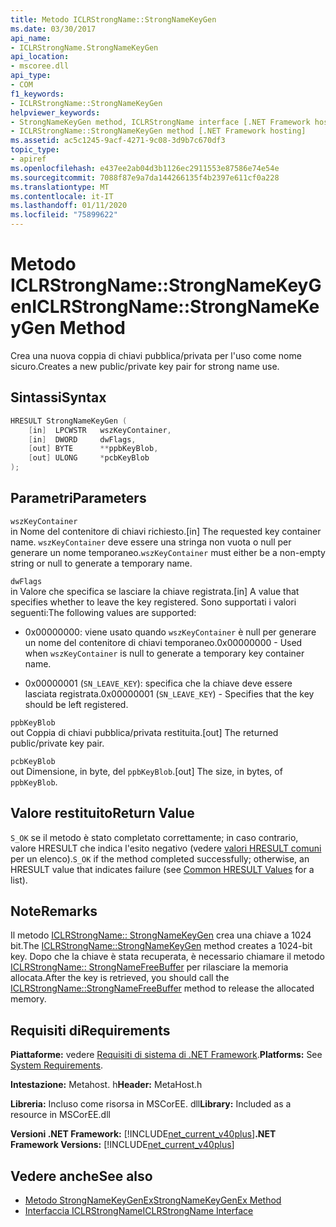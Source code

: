 ```yaml
---
title: Metodo ICLRStrongName::StrongNameKeyGen
ms.date: 03/30/2017
api_name:
- ICLRStrongName.StrongNameKeyGen
api_location:
- mscoree.dll
api_type:
- COM
f1_keywords:
- ICLRStrongName::StrongNameKeyGen
helpviewer_keywords:
- StrongNameKeyGen method, ICLRStrongName interface [.NET Framework hosting]
- ICLRStrongName::StrongNameKeyGen method [.NET Framework hosting]
ms.assetid: ac5c1245-9acf-4271-9c08-3d9b7c670df3
topic_type:
- apiref
ms.openlocfilehash: e437ee2ab04d3b1126ec2911553e87586e74e54e
ms.sourcegitcommit: 7088f87e9a7da144266135f4b2397e611cf0a228
ms.translationtype: MT
ms.contentlocale: it-IT
ms.lasthandoff: 01/11/2020
ms.locfileid: "75899622"
---
```

# <a name="iclrstrongnamestrongnamekeygen-method"></a><span data-ttu-id="54b20-102">Metodo ICLRStrongName::StrongNameKeyGen</span><span class="sxs-lookup"><span data-stu-id="54b20-102">ICLRStrongName::StrongNameKeyGen Method</span></span>
<span data-ttu-id="54b20-103">Crea una nuova coppia di chiavi pubblica/privata per l'uso come nome sicuro.</span><span class="sxs-lookup"><span data-stu-id="54b20-103">Creates a new public/private key pair for strong name use.</span></span>  
  
## <a name="syntax"></a><span data-ttu-id="54b20-104">Sintassi</span><span class="sxs-lookup"><span data-stu-id="54b20-104">Syntax</span></span>  
  
```cpp  
HRESULT StrongNameKeyGen (  
    [in]  LPCWSTR   wszKeyContainer,  
    [in]  DWORD     dwFlags,  
    [out] BYTE      **ppbKeyBlob,  
    [out] ULONG     *pcbKeyBlob  
);  
```  
  
## <a name="parameters"></a><span data-ttu-id="54b20-105">Parametri</span><span class="sxs-lookup"><span data-stu-id="54b20-105">Parameters</span></span>  
 `wszKeyContainer`  
 <span data-ttu-id="54b20-106">in Nome del contenitore di chiavi richiesto.</span><span class="sxs-lookup"><span data-stu-id="54b20-106">[in] The requested key container name.</span></span> <span data-ttu-id="54b20-107">`wszKeyContainer` deve essere una stringa non vuota o null per generare un nome temporaneo.</span><span class="sxs-lookup"><span data-stu-id="54b20-107">`wszKeyContainer` must either be a non-empty string or null to generate a temporary name.</span></span>  
  
 `dwFlags`  
 <span data-ttu-id="54b20-108">in Valore che specifica se lasciare la chiave registrata.</span><span class="sxs-lookup"><span data-stu-id="54b20-108">[in] A value that specifies whether to leave the key registered.</span></span> <span data-ttu-id="54b20-109">Sono supportati i valori seguenti:</span><span class="sxs-lookup"><span data-stu-id="54b20-109">The following values are supported:</span></span>  
  
- <span data-ttu-id="54b20-110">0x00000000: viene usato quando `wszKeyContainer` è null per generare un nome del contenitore di chiavi temporaneo.</span><span class="sxs-lookup"><span data-stu-id="54b20-110">0x00000000 - Used when `wszKeyContainer` is null to generate a temporary key container name.</span></span>  
  
- <span data-ttu-id="54b20-111">0x00000001 (`SN_LEAVE_KEY`): specifica che la chiave deve essere lasciata registrata.</span><span class="sxs-lookup"><span data-stu-id="54b20-111">0x00000001 (`SN_LEAVE_KEY`) - Specifies that the key should be left registered.</span></span>  
  
 `ppbKeyBlob`  
 <span data-ttu-id="54b20-112">out Coppia di chiavi pubblica/privata restituita.</span><span class="sxs-lookup"><span data-stu-id="54b20-112">[out] The returned public/private key pair.</span></span>  
  
 `pcbKeyBlob`  
 <span data-ttu-id="54b20-113">out Dimensione, in byte, del `ppbKeyBlob`.</span><span class="sxs-lookup"><span data-stu-id="54b20-113">[out] The size, in bytes, of `ppbKeyBlob`.</span></span>  
  
## <a name="return-value"></a><span data-ttu-id="54b20-114">Valore restituito</span><span class="sxs-lookup"><span data-stu-id="54b20-114">Return Value</span></span>  
 <span data-ttu-id="54b20-115">`S_OK` se il metodo è stato completato correttamente; in caso contrario, valore HRESULT che indica l'esito negativo (vedere [valori HRESULT comuni](/windows/win32/seccrypto/common-hresult-values) per un elenco).</span><span class="sxs-lookup"><span data-stu-id="54b20-115">`S_OK` if the method completed successfully; otherwise, an HRESULT value that indicates failure (see [Common HRESULT Values](/windows/win32/seccrypto/common-hresult-values) for a list).</span></span>  
  
## <a name="remarks"></a><span data-ttu-id="54b20-116">Note</span><span class="sxs-lookup"><span data-stu-id="54b20-116">Remarks</span></span>  
 <span data-ttu-id="54b20-117">Il metodo [ICLRStrongName:: StrongNameKeyGen](../../../../docs/framework/unmanaged-api/hosting/iclrstrongname-strongnamekeygen-method.md) crea una chiave a 1024 bit.</span><span class="sxs-lookup"><span data-stu-id="54b20-117">The [ICLRStrongName::StrongNameKeyGen](../../../../docs/framework/unmanaged-api/hosting/iclrstrongname-strongnamekeygen-method.md) method creates a 1024-bit key.</span></span> <span data-ttu-id="54b20-118">Dopo che la chiave è stata recuperata, è necessario chiamare il metodo [ICLRStrongName:: StrongNameFreeBuffer](../../../../docs/framework/unmanaged-api/hosting/iclrstrongname-strongnamefreebuffer-method.md) per rilasciare la memoria allocata.</span><span class="sxs-lookup"><span data-stu-id="54b20-118">After the key is retrieved, you should call the [ICLRStrongName::StrongNameFreeBuffer](../../../../docs/framework/unmanaged-api/hosting/iclrstrongname-strongnamefreebuffer-method.md) method to release the allocated memory.</span></span>  
  
## <a name="requirements"></a><span data-ttu-id="54b20-119">Requisiti di</span><span class="sxs-lookup"><span data-stu-id="54b20-119">Requirements</span></span>  
 <span data-ttu-id="54b20-120">**Piattaforme:** vedere [Requisiti di sistema di .NET Framework](../../../../docs/framework/get-started/system-requirements.md).</span><span class="sxs-lookup"><span data-stu-id="54b20-120">**Platforms:** See [System Requirements](../../../../docs/framework/get-started/system-requirements.md).</span></span>  
  
 <span data-ttu-id="54b20-121">**Intestazione:** Metahost. h</span><span class="sxs-lookup"><span data-stu-id="54b20-121">**Header:** MetaHost.h</span></span>  
  
 <span data-ttu-id="54b20-122">**Libreria:** Incluso come risorsa in MSCorEE. dll</span><span class="sxs-lookup"><span data-stu-id="54b20-122">**Library:** Included as a resource in MSCorEE.dll</span></span>  
  
 <span data-ttu-id="54b20-123">**Versioni .NET Framework:** [!INCLUDE[net_current_v40plus](../../../../includes/net-current-v40plus-md.md)]</span><span class="sxs-lookup"><span data-stu-id="54b20-123">**.NET Framework Versions:** [!INCLUDE[net_current_v40plus](../../../../includes/net-current-v40plus-md.md)]</span></span>  
  
## <a name="see-also"></a><span data-ttu-id="54b20-124">Vedere anche</span><span class="sxs-lookup"><span data-stu-id="54b20-124">See also</span></span>

- [<span data-ttu-id="54b20-125">Metodo StrongNameKeyGenEx</span><span class="sxs-lookup"><span data-stu-id="54b20-125">StrongNameKeyGenEx Method</span></span>](../../../../docs/framework/unmanaged-api/hosting/iclrstrongname-strongnamekeygenex-method.md)
- [<span data-ttu-id="54b20-126">Interfaccia ICLRStrongName</span><span class="sxs-lookup"><span data-stu-id="54b20-126">ICLRStrongName Interface</span></span>](../../../../docs/framework/unmanaged-api/hosting/iclrstrongname-interface.md)
